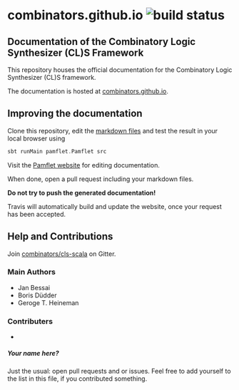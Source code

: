 # combinators.github.io ![build status](https://travis-ci.org/combinators/combinators.github.io.svg?branch=master)
## Documentation of the Combinatory Logic Synthesizer (CL)S Framework

This repository houses the official documentation for the Combinatory Logic Synthesizer (CL)S framework.

The documentation is hosted at [combinators.github.io](https://combinators.github.io/).

## Improving the documentation

Clone this repository, edit the [markdown files](src) and test the result in your local browser using
```scala
sbt runMain pamflet.Pamflet src
```

Visit the [Pamflet website](http://www.foundweekends.org/pamflet/) for editing documentation.

When done, open a pull request including your markdown files.

**Do not try to push the generated documentation!**

Travis will automatically build and update the website, once your request has been accepted.

## Help and Contributions

Join [combinators/cls-scala](https://gitter.im/combinators/cls-scala) on Gitter.

### Main Authors

- Jan Bessai
- Boris Düdder
- Geroge T. Heineman

### Contributers

-
##### Your name here?
Just the usual: open pull requests and or issues.
Feel free to add yourself to the list in this file, if you contributed something.
